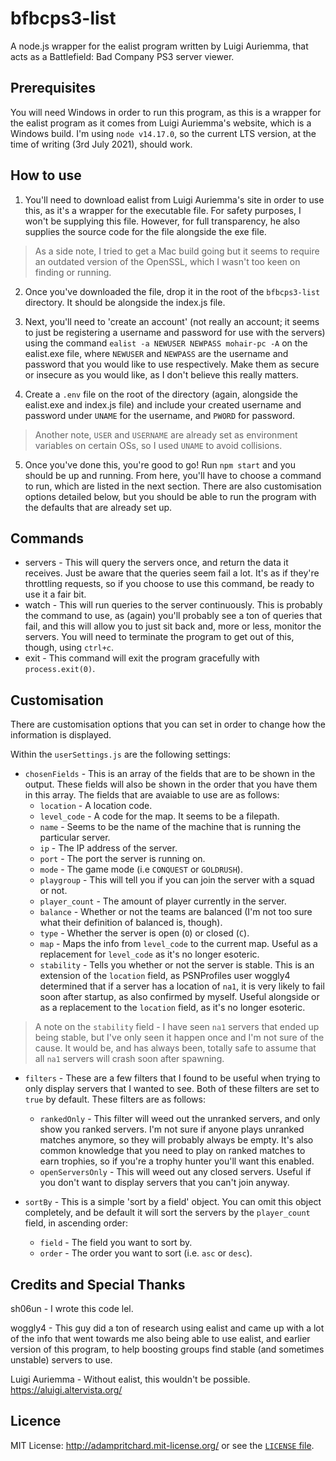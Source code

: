 # bfbcps3-list
A node.js wrapper for the ealist program written by Luigi Auriemma, that acts as a Battlefield: Bad Company PS3 server viewer.

## Prerequisites
You will need Windows in order to run this program, as this is a wrapper for the ealist program as it comes from Luigi Auriemma's website, which is a Windows build.
I'm using `node v14.17.0`, so the current LTS version, at the time of writing (3rd July 2021), should work.

## How to use
1. You'll need to download ealist from Luigi Auriemma's site in order to use this, as it's a wrapper for the executable file. For safety purposes, I won't be supplying this file. However, for full transparency, he also supplies the source code for the file alongside the exe file.

> As a side note, I tried to get a Mac build going but it seems to require an outdated version of the OpenSSL, which I wasn't too keen on finding or running.

2. Once you've downloaded the file, drop it in the root of the `bfbcps3-list` directory. It should be alongside the index.js file.

3. Next, you'll need to 'create an account' (not really an account; it seems to just be registering a username and password for use with the servers) using the command `ealist -a NEWUSER NEWPASS mohair-pc -A` on the ealist.exe file, where `NEWUSER` and `NEWPASS` are the username and password that you would like to use respectively. Make them as secure or insecure as you would like, as I don't believe this really matters.

4. Create a `.env` file on the root of the directory (again, alongside the ealist.exe and index.js file) and include your created username and password under `UNAME` for the username, and `PWORD` for password.

> Another note, `USER` and `USERNAME` are already set as environment variables on certain OSs, so I used `UNAME` to avoid collisions.

5. Once you've done this, you're good to go! Run `npm start` and you should be up and running. From here, you'll have to choose a command to run, which are listed in the next section. There are also customisation options detailed below, but you should be able to run the program with the defaults that are already set up.

## Commands

* servers - This will query the servers once, and return the data it receives. Just be aware that the queries seem fail a lot. It's as if they're throttling requests, so if you choose to use this command, be ready to use it a fair bit.
* watch - This will run queries to the server continuously. This is probably the command to use, as (again) you'll probably see a ton of queries that fail, and this will allow you to just sit back and, more or less, monitor the servers. You will need to terminate the program to get out of this, though, using `ctrl+c`.
* exit - This command will exit the program gracefully with `process.exit(0)`.

## Customisation
There are customisation options that you can set in order to change how the information is displayed.

Within the `userSettings.js` are the following settings:
* `chosenFields` - This is an array of the fields that are to be shown in the output. These fields will also be shown in the order that you have them in this array. The fields that are avaiable to use are as follows:
    * `location` - A location code.
    * `level_code` - A code for the map. It seems to be a filepath.
    * `name` - Seems to be the name of the machine that is running the particular server.
    * `ip` - The IP address of the server.
    * `port` - The port the server is running on.
    * `mode` - The game mode (i.e `CONQUEST` or `GOLDRUSH`).
    * `playgroup` - This will tell you if you can join the server with a squad or not.
    * `player_count` - The amount of player currently in the server.
    * `balance` - Whether or not the teams are balanced (I'm not too sure what their definition of balanced is, though).
    * `type` - Whether the server is open (`O`) or closed (`C`).
    * `map` - Maps the info from `level_code` to the current map. Useful as a replacement for `level_code` as it's no longer esoteric.
    * `stability` - Tells you whether or not the server is stable. This is an extension of the `location` field, as PSNProfiles user woggly4 determined that if a server has a location of `na1`, it is very likely to fail soon after startup, as also confirmed by myself. Useful alongside or as a replacement to the `location` field, as it's no longer esoteric.
> A note on the `stability` field - I have seen `na1` servers that ended up being stable, but I've only seen it happen once and I'm not sure of the cause. It would be, and has always been, totally safe to assume that all `na1` servers will crash soon after spawning.

* `filters` - These are a few filters that I found to be useful when trying to only display servers that I wanted to see. Both of these filters are set to `true` by default. These filters are as follows:
    * `rankedOnly` - This filter will weed out the unranked servers, and only show you ranked servers. I'm not sure if anyone plays unranked matches anymore, so they will probably always be empty. It's also common knowledge that you need to play on ranked matches to earn trophies, so if you're a trophy hunter you'll want this enabled.
    * `openServersOnly` - This will weed out any closed servers. Useful if you don't want to display servers that you can't join anyway.

* `sortBy` - This is a simple 'sort by a field' object. You can omit this object completely, and be default it will sort the servers by the `player_count` field, in ascending order:
    * `field` - The field you want to sort by.
    * `order` - The order you want to sort (i.e. `asc` or `desc`).

## Credits and Special Thanks

sh06un - I wrote this code lel.

woggly4 - This guy did a ton of research using ealist and came up with a lot of the info that went towards me also being able to use ealist, and earlier version of this program, to help boosting groups find stable (and sometimes unstable) servers to use.

Luigi Auriemma - Without ealist, this wouldn't be possible. https://aluigi.altervista.org/

## Licence

MIT License: http://adampritchard.mit-license.org/ or see the [`LICENSE` file](https://github.com/sh06un/bfbcps3-list/blob/master/LICENSE).